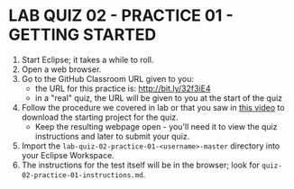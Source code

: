 # LAB QUIZ 02 - PRACTICE 01 - GETTING STARTED

1. Start Eclipse; it takes a while to roll.
1. Open a web browser.
1. Go to the GitHub Classroom URL given to you:
   - the URL for this practice is: http://bit.ly/32f3iE4
   - in a "real" quiz, the URL will be given to you at the start of the quiz
1. Follow the procedure we covered in lab or that you saw in [this video](https://drive.google.com/open?id=1tSUzOjyC7nFfRdFrPsv7lifdoQkDbREI) to download the starting project for the quiz.
   - Keep the resulting webpage open - you'll need it to view the quiz instructions and later to submit your quiz.
1. Import the `lab-quiz-02-practice-01-<username>-master` directory into your Eclipse Workspace.
1. The instructions for the test itself will be in the browser; look for `quiz-02-practice-01-instructions.md`.
